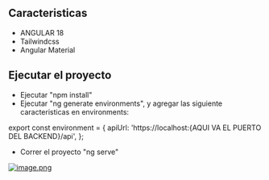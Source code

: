 ## Caracteristicas
- ANGULAR 18
- Tailwindcss
- Angular Material

## Ejecutar el proyecto

- Ejecutar "npm install"
- Ejecutar "ng generate environments", y agregar las siguiente caracteristicas en environments:

export const environment = {
  apiUrl: 'https://localhost:{AQUI VA EL PUERTO DEL BACKEND}/api',
};

- Correr el proyecto "ng serve"

[![image.png](https://i.postimg.cc/W4btXxnz/image.png)](https://postimg.cc/K1wZYqCh)




